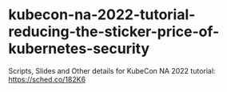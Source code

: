 # kubecon-na-2022-tutorial-reducing-the-sticker-price-of-kubernetes-security
Scripts, Slides and Other details for KubeCon NA 2022 tutorial: https://sched.co/182K6
